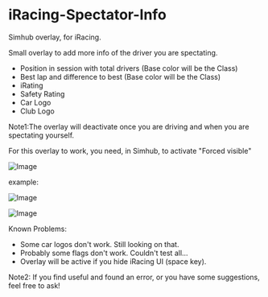 # iRacing-Spectator-Info
Simhub overlay, for iRacing.

Small overlay to add more info of the driver you are spectating. 
-  Position in session with total drivers (Base color will be the Class)
-  Best lap and difference to best (Base color will be the Class)
-  iRating
-  Safety Rating
-  Car Logo
-  Club Logo

Note1:The overlay will deactivate once you are driving and when you are spectating yourself.


For this overlay to work, you need, in Simhub, to activate "Forced visible"

![Image](https://github.com/user-attachments/assets/210bfdee-e875-4df4-b461-6265b7c60837)

example:

![Image](https://github.com/user-attachments/assets/d5f43b00-e8e3-47cd-9bc1-3c62382c7f7c)

![Image](https://github.com/user-attachments/assets/84c3a87d-6d5f-47a9-aaf6-d4ac8b47a91b)

Known Problems:
-  Some car logos don't work. Still looking on that.
-  Probably some flags don't work. Couldn't test all...
-  Overlay will be active if you hide iRacing UI (space key).

Note2: If you find useful and found an error, or you have some suggestions, feel free to ask!
